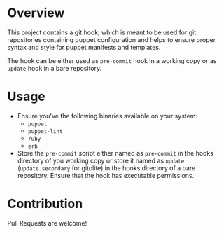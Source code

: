 # Overview

This project contains a git hook, which is meant to be used for git repositories
containing puppet configuration and helps to ensure proper syntax and style for
puppet manifests and templates.

The hook can be either used as ```pre-commit``` hook in a working copy or as
```update``` hook in a bare repository.

# Usage

* Ensure you've the following binaries available on your system:
    * ```puppet```
    * ```puppet-lint```
    * ```ruby```
    * ```erb```
* Store the ```pre-commit``` script either named as ```pre-commit``` in the
  hooks directory of you working copy or store it named as ```update```
  (```update.secondary``` for gitolite)  in the hooks directory of a bare
  repository. Ensure that the hook has executable permissions.

# Contribution

Pull Requests are welcome!
